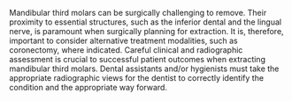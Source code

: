 Mandibular third molars can be surgically challenging to remove. Their proximity to essential structures, such as the inferior dental and the lingual nerve, is paramount when surgically planning for extraction. It is, therefore, important to consider alternative treatment modalities, such as coronectomy, where indicated. Careful clinical and radiographic assessment is crucial to successful patient outcomes when extracting mandibular third molars. Dental assistants and/or hygienists must take the appropriate radiographic views for the dentist to correctly identify the condition and the appropriate way forward.